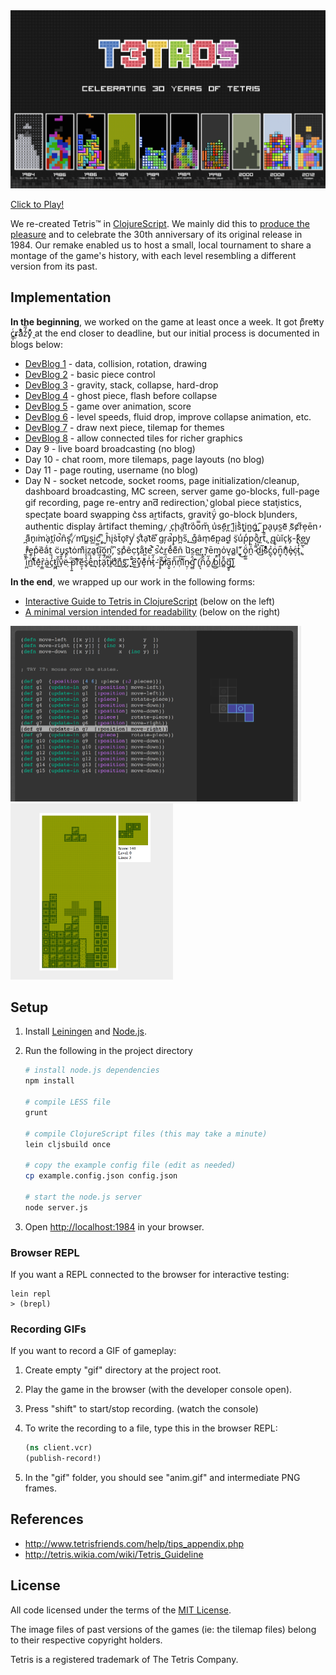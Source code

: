 <a href="http://t3tr0s.com">
<img src="public/img/banner.png">
</a>

[Click to Play!](http://t3tr0s.com)

We re-created Tetris™ in
[ClojureScript](https://github.com/shaunlebron/ClojureScript-Syntax-in-15-minutes).
We mainly did this to
[produce the pleasure](http://youtu.be/nTDRY8aPy7c?t=3m14s)
and to celebrate the 30th anniversary of its original release in 1984.  Our
remake enabled us to host a small, local tournament to share a montage
of the game's history, with each level resembling a different version from its
past.

## Implementation

__In the beginning__, we worked on the game at least once a week.  It got p͏͌re̕tty
c͇̩ͨr᷊̎͘aͤͪ̏z̒̃̃y̬ͣ̆ at the end closer to deadline, but our initial process is documented
in blogs below:

- [DevBlog 1](devblog/day01.md) - data, collision, rotation, drawing
- [DevBlog 2](devblog/day02.md) - basic piece control
- [DevBlog 3](devblog/day03.md) - gravity, stack, collapse, hard-drop
- [DevBlog 4](devblog/day04.md) - ghost piece, flash before collapse
- [DevBlog 5](devblog/day05.md) - game over animation, score
- [DevBlog 6](devblog/day06.md) - level speeds, fluid drop, improve collapse animation, etc.
- [DevBlog 7](devblog/day07.md) - draw next piece, tilemap for themes
- [DevBlog 8](devblog/day08.md) - allow connected tiles for richer graphics
- Day 9 - live board broadcasting (no blog)
- Day 10 - chat room, more tilemaps, page layouts (no blog)
- Day 11 - page routing, username (no blog)
- Day N - socket netcode, socket rooms, page initialization/cleanup, dashboard
  broadcasting, MC screen, server game go-blocks, full-page gif recording, page
  re-entry and͞ redirection,̔ global piece stati᷊stics, spec̨tate board sw̠apping c͛ss ar̫tifacts, gravitÿ́ go-block bl̙unders, authentic d̛isplay ârtifact theming,
 ̷ ̙c̹ḩa̯t͆r͘o͗o̿m̋ ͎u͗s̬e᷇r̪ ̺l᷇i̩sͪt̝i͉n͍g͑,͟ ᷀p̲aͅu̗s̫e᷈ ̹s᷈c̸rͧe̦ēn̕ ̪a͌n̟i͘m͘a̙t̪îo̚n̑s͓,ͩ ̸m͡u̳s͕i͔c͑,ͫ ᷿ĥi̢s̀t̆o̘r᷇y̩ ͥs̙t͋a̹t᷆e᷀ ͮg͏r᷊a̚p̥h̪s̋,̲ ̖g͒âm̖e᷇p͙a̬d̰ ̈s̠u̒p̒p̜oͪr̼t̐,̝ ̢q͔ùǐcͅk̡-̨kͦe᷿y̤ ̓r̊e̯pͨe᷁a᷄t̫ ̈c̬u̘s̖t͑ȯm͌i̗z̫a͈t̿i͠o͕ṇ,ͨ ͆s̱pͦêc̣t̡a͋t͍e̚ ͊s̚c͛r̲eͩe͌ñ ͗u᷆s̫e̺r͖ ̝r᷈ēm͔ỏv͉a̻l̨
 ̘̓͜ ͎̈́᷀o̹̺͚n̯ͯ̏ ̴͌̔d̔̃͜i̴̩̅sͣ̊͊c̺̖̉o̥ͥ̐n̫͎᷀n͉ͨ᷈e̷̡͐c̴͔ͬt̝̒̀,̥͛᷉ ͐̎͂i̤̪᷈n̲ͨ̚ẗ́ͨ͊ḙ͛͂r͔̳᷆a̼͑͟c̘̓ͯt̷͖̪i̪͂̌v̗̂͒ë̓̒ ̶̣ͩp͕͍̋r͒᷈͠ě̮͕s̥̔ͯe̹᷇̾n̨͎͟t̓̅̈́ä̙́͂t̗͆̅i̸̮̓ơͯ͘n͚ͣ͟ş᷿᷇,̨̄᷉ ̼᷄̂e̫͆͟v͈͒̄e᷂ͮ᷃n̵̓ͬt̗̓̋-̛̆̆p̥ͩ͜l̸̷̈́a͓̬̅ņ̐͞n̜̒͠iͨ᷆̂n̴̮᷊ǵ̻̂ ͂͛᷈(̖͉ͬn᷃᷃̾o͈̒̋ ̸̼͜b̰̓̚l̠̀̓o̻̎̌g̭̥᷈)͔᷿͞

__In the end__, we wrapped up our work in the following forms:

- [Interactive Guide to Tetris in ClojureScript](https://github.com/shaunlebron/t3tr0s-slides) (below on the left)
- [A minimal version intended for readability](https://github.com/shaunlebron/t3tr0s-bare) (below on the right)

<a href="https://github.com/shaunlebron/t3tr0s-slides"><img src="public/img/r-slides.png" width="465px"></a><a href="https://github.com/shaunlebron/t3tr0s-bare"><img src="public/img/r-bare.png" width="260px"></a>

## Setup

1. Install [Leiningen] and [Node.js].
1. Run the following in the project directory

    ```sh
    # install node.js dependencies
    npm install

    # compile LESS file
    grunt

    # compile ClojureScript files (this may take a minute)
    lein cljsbuild once

    # copy the example config file (edit as needed)
    cp example.config.json config.json

    # start the node.js server
    node server.js
    ```

1. Open <http://localhost:1984> in your browser.

### Browser REPL

If you want a REPL connected to the browser for interactive testing:

```
lein repl
> (brepl)
```

### Recording GIFs

If you want to record a GIF of gameplay:

1. Create empty "gif" directory at the project root.
1. Play the game in the browser (with the developer console open).
1. Press "shift" to start/stop recording. (watch the console)
1. To write the recording to a file, type this in the browser REPL:

    ```clj
    (ns client.vcr)
    (publish-record!)
    ```

1. In the "gif" folder, you should see "anim.gif" and intermediate PNG frames.

## References

- <http://www.tetrisfriends.com/help/tips_appendix.php>
- <http://tetris.wikia.com/wiki/Tetris_Guideline>

## License

All code licensed under the terms of the [MIT License](https://github.com/imalooney/t3tr0s/blob/master/LICENSE).

The image files of past versions of the games (ie: the tilemap files) belong to their respective copyright holders.

Tetris is a registered trademark of The Tetris Company.

[Node.js]:http://nodejs.org
[Leiningen]:http://leiningen.org

